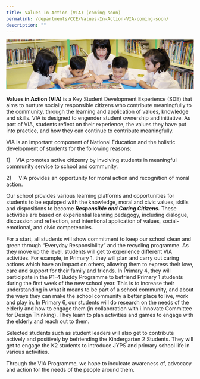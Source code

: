 ```yaml
---
title: Values In Action (VIA) (coming soon)
permalink: /departments/CCE/Values-In-Action-VIA-coming-soon/
description: ""
---
```

![](/images/banner.gif)


         
**Values in Action (VIA)** is a Key Student Development Experience (SDE) that aims to nurture socially responsible citizens who contribute meaningfully to the community, through the learning and application of values, knowledge and skills. VIA is designed to engender student ownership and initiative. As part of VIA, students reflect on their experience, the values they have put into practice, and how they can continue to contribute meaningfully.

VIA is an important component of National Education and the holistic development of students for the following reasons: 

1)     VIA promotes active citizenry by involving students in meaningful community         service to school and community.

2)     VIA provides an opportunity for moral action and recognition of moral action.

Our school provides various learning platforms and opportunities for students to be equipped with the knowledge, moral and civic values, skills and dispositions to become **_Responsible and Caring Citizens._** These activities are based on experiential learning pedagogy, including dialogue, discussion and reflection, and intentional application of values, social-emotional, and civic competencies.

For a start, all students will show commitment to keep our school clean and green through “Everyday Responsibility” and the recycling programme. As they move up the level, students will get to experience different VIA activities. For example, in Primary 1, they will plan and carry out caring actions which have an impact on others, allowing them to express their love, care and support for their family and friends. In Primary 4, they will participate in the P1-4 Buddy Programme to befriend Primary 1 students during the first week of the new school year. This is to increase their understanding in what it means to be part of a school community, and about the ways they can make the school community a better place to live, work and play in. In Primary 6, our students will do research on the needs of the elderly and how to engage them (in collaboration with i.Innovate Committee for Design Thinking). They learn to plan activities and games to engage with the elderly and reach out to them.

Selected students such as student leaders will also get to contribute actively and positively by befriending the Kindergarten 2 Students. They will get to engage the K2 students to introduce JYPS and primary school life in various activities.

Through the VIA Programme, we hope to inculcate awareness of, advocacy and action for the needs of the people around them.